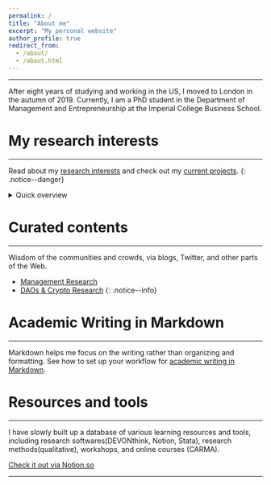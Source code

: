 ```yaml
---
permalink: /
title: "About me"
excerpt: "My personal website"
author_profile: true
redirect_from:
  - /about/
  - /about.html
---
```


-----
After eight years of studying and working in the US, I moved to London in the autumn of 2019. Currently, I am a PhD student in the Department of Management and Entrepreneurship at the Imperial College Business School.

# My research interests
-----
Read about my [research interests](/posts/2019/12/so-what-are-you-studying/) and check out my [current projects](/portfolio/).
{: .notice--danger}

<details>
  <summary>Quick overview</summary>
  
* Ecosystems, governance, legitimacy, organizational design  

* Decentralized autonomous organizations(DAOs), crypto, communities, crowds  

* Collective action, social movements, categories, stigma  

* Innovation and creativity in culinary arts  

</details>


# Curated contents
-----
Wisdom of the communities and crowds, via blogs, Twitter, and other parts of the Web.

* [Management Research](http://linxule.com/curation-mgmt/)
* [DAOs & Crypto Research](http://linxule.com/curation-dao/)
{: .notice--info}

# Academic Writing in Markdown
-----
Markdown helps me focus on the writing rather than organizing and formatting. See how to set up your workflow for [academic writing in Markdown](https://linxule.com/portfolio/portfolio-2/). 

# Resources and tools
-----
I have slowly built up a database of various learning resources and tools, including research softwares(DEVONthink, Notion, Stata), research methods(qualitative), workshops, and online courses (CARMA).

<a href="https://www.notion.so/linxule/Learning-Resources-and-tools-7ada6088f41745a8989ff86259884c7c" class="btn btn--primary" target="_blank">Check it out via Notion.so</a>

------
